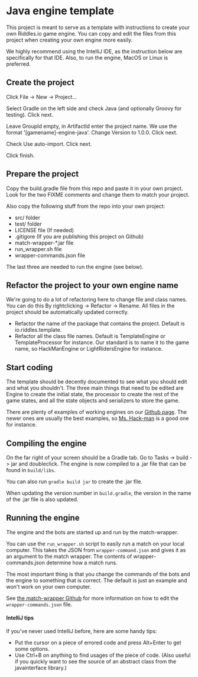 # Java engine template

This project is meant to serve as a template with instructions to create your own Riddles.io
game engine. You can copy and edit the files from this project when creating your own engine
more easily.

We highly recommend using the IntelliJ IDE, as the instruction below are specifically for that
IDE. Also, to run the engine, MacOS or Linux is preferred.

## Create the project

Click File -> New -> Project...

Select Gradle on the left side and check Java (and optionally Groovy for testing). Click next.

Leave GroupId empty, in ArtifactId enter the project name. We use the format
'[gamename]-engine-java'. Change Version to 1.0.0. Click next.

Check Use auto-import. Click next.

Click finish.

## Prepare the project

Copy the build.gradle file from this repo and paste it in your own project. Look for the two
FIXME comments and change them to match your project.

Also copy the following stuff from the repo into your own project:

- src/ folder
- test/ folder
- LICENSE file (If needed)
- .gitigore (If you are publishing this project on Github)
- match-wrapper-*.jar file
- run_wrapper.sh file
- wrapper-commands.json file

The last three are needed to run the engine (see below).

## Refactor the project to your own engine name

We're going to do a lot of refactoring here to change file and class names. You can do this
By rightclicking -> Refactor -> Rename. All files in the project should be automatically
updated correctly.

- Refactor the name of the package that contains the project. Default is io.riddles.template.
- Refactor all the class file names. Default is TemplateEngine or TemplateProcessor for instance. 
Our standard is to name it to the game name, so HackManEngine or LightRidersEngine for instance.

## Start coding

The template should be decently documented to see what you should edit and what you shouldn't.
The three main things that need to be edited are Engine to create the initial state, the
processor to create the rest of the game states, and all the state objects and serializers to
store the game.

There are plenty of examples of working engines on our [Github page](https://github.com/riddlesio).
The newer ones are usually the best examples, so [Ms. Hack-man](https://github.com/riddlesio/hack-man-2-engine)
is a good one for instance.

## Compiling the engine

On the far right of your screen should be a Gradle tab. Go to Tasks -> build -> jar and
doubleclick. The engine is now compiled to a .jar file that can be found in `build/libs`.

You can also run `gradle build jar` to create the .jar file.

When updating the version number in `build.gradle`, the version in the name of the .jar file is
also updated.

## Running the engine

The engine and the bots are started up and run by the match-wrapper.

You can use the `run_wrapper.sh` script to easily run a match on your local computer.
This takes the JSON from `wrapper-command.json` and gives it as an argument to the
match wrapper. The contents of wrapper-commands.json determine how a match runs.

The most important thing is that you change the commands of the bots and the engine to something
that is correct. The default is just an example and won't work on your own computer.

See [the match-wrapper Github](https://github.com/riddlesio/match-wrapper) for more information
on how to edit the `wrapper-commands.json` file.

#### IntelliJ tips

If you've never used IntelliJ before, here are some handy tips:

- Put the cursor on a piece of errored code and press Alt+Enter to get some options.
- Use Ctrl+B on anything to find usages of the piece of code. (Also useful if you quickly want
to see the source of an abstract class from the javainterface library.)